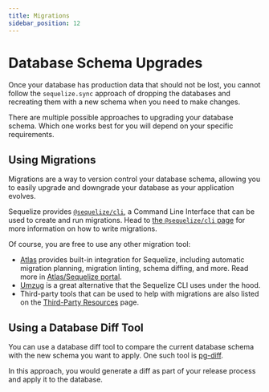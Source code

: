 ```yaml
---
title: Migrations
sidebar_position: 12
---
```


# Database Schema Upgrades

Once your database has production data that should not be lost,
you cannot follow the `sequelize.sync` approach of dropping the databases
and recreating them with a new schema when you need to make changes.

There are multiple possible approaches to upgrading your database schema.
Which one works best for you will depend on your specific requirements.

## Using Migrations

Migrations are a way to version control your database schema,
allowing you to easily upgrade and downgrade your database as your application evolves.

Sequelize provides [`@sequelize/cli`](../cli.md), a Command Line Interface that can be used to create and run migrations.
Head to [the `@sequelize/cli` page](../cli.md) for more information on how to write migrations.

Of course, you are free to use any other migration tool:

- [Atlas](https://github.com/ariga/atlas) provides built-in integration for Sequelize, including automatic migration planning, migration linting, schema diffing, and more.
  Read more in [Atlas/Sequelize portal](https://atlasgo.io/guides/orms/sequelize).
- [Umzug](https://github.com/sequelize/umzug) is a great alternative that the Sequelize CLI uses under the hood.
- Third-party tools that can be used to help with migrations are also listed on the [Third-Party Resources](../other-topics/resources.md#migrations) page.

## Using a Database Diff Tool

You can use a database diff tool to compare the current database schema with the new schema you want to apply.
One such tool is [pg-diff](https://michaelsogos.github.io/pg-diff/).

In this approach, you would generate a diff as part of your release process and apply it to the database.
